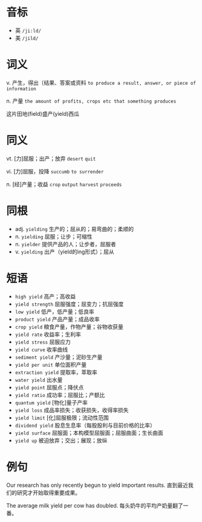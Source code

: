 # 音标

- 英 `/ji:ld/`
- 美 `/jild/`

# 词义

v. 产生，得出〔结果、答案或资料
`to produce a result, answer, or piece of information`

n. 产量
`the amount of profits, crops etc that something produces`



这片田地(field)盛产(yield)西瓜

# 同义

vt. [力]屈服；出产；放弃
`desert` `quit`

vi. [力]屈服，投降
`succumb` `to surrender`

n. [经]产量；收益
`crop` `output` `harvest` `proceeds`

# 同根

- adj. `yielding` 生产的；屈从的；易弯曲的；柔顺的
- n. `yielding` 屈服；让步；可缩性
- n. `yielder` 提供产品的人；让步者，屈服者
- v. `yielding` 出产（yield的ing形式）；屈从

# 短语

- `high yield` 高产；高收益
- `yield strength` 屈服强度；屈变力；抗屈强度
- `low yield` 低产，低产量；低良率
- `product yield` 产品产量；成品收率
- `crop yield` 粮食产量，作物产量；谷物收获量
- `yield rate` 收益率；生利率
- `yield stress` 屈服应力
- `yield curve` 收率曲线
- `sediment yield` 产沙量；泥砂生产量
- `yield per unit` 单位面积产量
- `extraction yield` 提取率，萃取率
- `water yield` 出水量
- `yield point` 屈服点；降伏点
- `yield ratio` 成功率；屈服比；产额比
- `quantum yield` [物化]量子产率
- `yield loss` 成品率损失；收获损失，收得率损失
- `yield limit` [化]屈服极限；流动性范围
- `dividend yield` 股息生息率（每股股利与目前价格的比率）
- `yield surface` 屈服面；本构模型屈服面；屈服曲面；生长曲面
- `yield up` 被迫放弃；交出；展现；放纵

# 例句

Our research has only recently begun to yield important results.
直到最近我们的研究才开始取得重要成果。

The average milk yield per cow has doubled.
每头奶牛的平均产奶量翻了一番。


